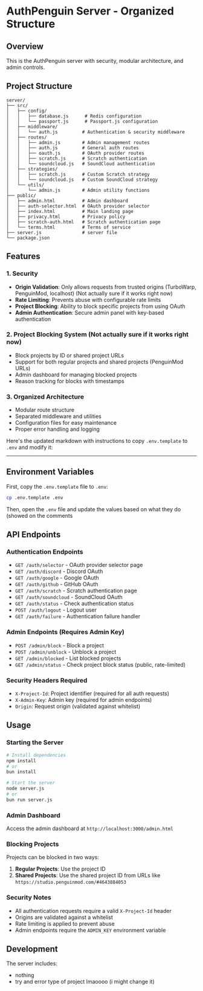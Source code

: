 # AuthPenguin Server - Organized Structure

## Overview
This is the AuthPenguin server with security, modular architecture, and admin controls.

## Project Structure

```
server/
├── src/
│   ├── config/
│   │   ├── database.js      # Redis configuration
│   │   └── passport.js      # Passport.js configuration
│   ├── middleware/
│   │   └── auth.js         # Authentication & security middleware
│   ├── routes/
│   │   ├── admin.js        # Admin management routes
│   │   ├── auth.js         # General auth routes
│   │   ├── oauth.js        # OAuth provider routes
│   │   ├── scratch.js      # Scratch authentication
│   │   └── soundcloud.js   # SoundCloud authentication
│   ├── strategies/
│   │   ├── scratch.js      # Custom Scratch strategy
│   │   └── soundcloud.js   # Custom SoundCloud strategy
│   └── utils/
│       └── admin.js        # Admin utility functions
├── public/
│   ├── admin.html          # Admin dashboard
│   ├── auth-selector.html  # OAuth provider selector
│   ├── index.html          # Main landing page
│   ├── privacy.html        # Privacy policy
│   ├── scratch-auth.html   # Scratch authentication page
│   └── terms.html          # Terms of service
├── server.js               # server file
└── package.json
```

## Features

### 1. Security
- **Origin Validation**: Only allows requests from trusted origins (TurboWarp, PenguinMod, localhost) (Not actually sure if it works right now)
- **Rate Limiting**: Prevents abuse with configurable rate limits
- **Project Blocking**: Ability to block specific projects from using OAuth
- **Admin Authentication**: Secure admin panel with key-based authentication

### 2. Project Blocking System (Not actually sure if it works right now)
- Block projects by ID or shared project URLs
- Support for both regular projects and shared projects (PenguinMod URLs)
- Admin dashboard for managing blocked projects
- Reason tracking for blocks with timestamps

### 3. Organized Architecture
- Modular route structure
- Separated middleware and utilities
- Configuration files for easy maintenance
- Proper error handling and logging


Here's the updated markdown with instructions to copy `.env.template` to `.env` and modify it:



---



## Environment Variables

First, copy the `.env.template` file to `.env`:

```sh
cp .env.template .env
```

Then, open the `.env` file and update the values based on what they do (showed on the comments

## API Endpoints

### Authentication Endpoints
- `GET /auth/selector` - OAuth provider selector page
- `GET /auth/discord` - Discord OAuth
- `GET /auth/google` - Google OAuth
- `GET /auth/github` - GitHub OAuth
- `GET /auth/scratch` - Scratch authentication page
- `GET /auth/soundcloud` - SoundCloud OAuth
- `GET /auth/status` - Check authentication status
- `POST /auth/logout` - Logout user
- `GET /auth/failure` - Authentication failure handler

### Admin Endpoints (Requires Admin Key)
- `POST /admin/block` - Block a project
- `POST /admin/unblock` - Unblock a project
- `GET /admin/blocked` - List blocked projects
- `GET /admin/status` - Check project block status (public, rate-limited)

### Security Headers Required
- `X-Project-Id`: Project identifier (required for all auth requests)
- `X-Admin-Key`: Admin key (required for admin endpoints)
- `Origin`: Request origin (validated against whitelist)

## Usage

### Starting the Server
```bash
# Install dependencies
npm install
# or
bun install

# Start the server
node server.js
# or
bun run server.js
```

### Admin Dashboard
Access the admin dashboard at `http://localhost:3000/admin.html`

### Blocking Projects
Projects can be blocked in two ways:
1. **Regular Projects**: Use the project ID
2. **Shared Projects**: Use the shared project ID from URLs like `https://studio.penguinmod.com/#4643884053`

### Security Notes
- All authentication requests require a valid `X-Project-Id` header
- Origins are validated against a whitelist
- Rate limiting is applied to prevent abuse
- Admin endpoints require the `ADMIN_KEY` environment variable

## Development

The server includes:
- nothing
- try and error type of project lmaoooo (i might change it)
